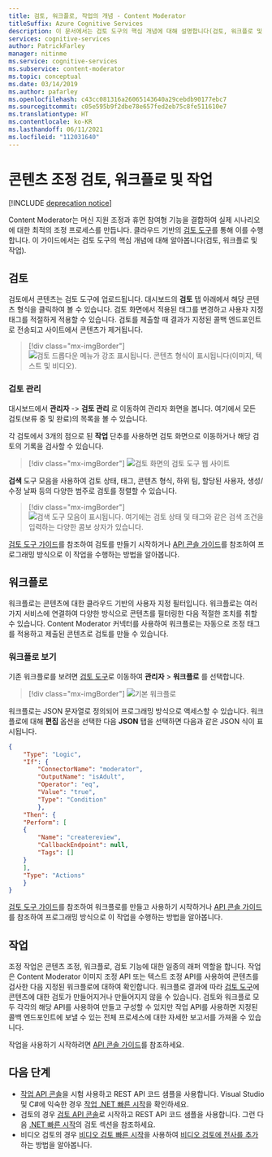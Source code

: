 ```yaml
---
title: 검토, 워크플로, 작업의 개념 - Content Moderator
titleSuffix: Azure Cognitive Services
description: 이 문서에서는 검토 도구의 핵심 개념에 대해 설명합니다(검토, 워크플로 및 작업).
services: cognitive-services
author: PatrickFarley
manager: nitinme
ms.service: cognitive-services
ms.subservice: content-moderator
ms.topic: conceptual
ms.date: 03/14/2019
ms.author: pafarley
ms.openlocfilehash: c43cc081316a26065143640a29cebdb90177ebc7
ms.sourcegitcommit: c05e595b9f2dbe78e657fed2eb75c8fe511610e7
ms.translationtype: HT
ms.contentlocale: ko-KR
ms.lasthandoff: 06/11/2021
ms.locfileid: "112031640"
---
```

# <a name="content-moderation-reviews-workflows-and-jobs"></a>콘텐츠 조정 검토, 워크플로 및 작업

[!INCLUDE [deprecation notice](includes/tool-deprecation.md)]

Content Moderator는 머신 지원 조정과 휴먼 참여형 기능을 결합하여 실제 시나리오에 대한 최적의 조정 프로세스를 만듭니다. 클라우드 기반의 [검토 도구](https://contentmoderator.cognitive.microsoft.com)를 통해 이를 수행합니다. 이 가이드에서는 검토 도구의 핵심 개념에 대해 알아봅니다(검토, 워크플로 및 작업).

## <a name="reviews"></a>검토

검토에서 콘텐츠는 검토 도구에 업로드됩니다. 대시보드의 **검토** 탭 아래에서 해당 콘텐츠 형식을 클릭하여 볼 수 있습니다. 검토 화면에서 적용된 태그를 변경하고 사용자 지정 태그를 적절하게 적용할 수 있습니다. 검토를 제출할 때 결과가 지정된 콜백 엔드포인트로 전송되고 사이트에서 콘텐츠가 제거됩니다.

> [!div class="mx-imgBorder"]
> ![검토 드롭다운 메뉴가 강조 표시됩니다. 콘텐츠 형식이 표시됩니다(이미지, 텍스트 및 비디오).](./Review-Tool-user-Guide/images/review-tab.png)

### <a name="manage-reviews"></a>검토 관리

대시보드에서 **관리자** -> **검토 관리** 로 이동하여 관리자 화면을 봅니다. 여기에서 모든 검토(보류 중 및 완료)의 목록을 볼 수 있습니다.

각 검토에서 3개의 점으로 된 **작업** 단추를 사용하면 검토 화면으로 이동하거나 해당 검토의 기록을 검사할 수 있습니다.

> [!div class="mx-imgBorder"]
> ![검토 화면의 검토 도구 웹 사이트](./Review-Tool-user-Guide/images/manage-reviews.png)

**검색** 도구 모음을 사용하여 검토 상태, 태그, 콘텐츠 형식, 하위 팀, 할당된 사용자, 생성/수정 날짜 등의 다양한 범주로 검토를 정렬할 수 있습니다.

> [!div class="mx-imgBorder"]
> ![검색 도구 모음이 표시됩니다. 여기에는 검토 상태 및 태그와 같은 검색 조건을 입력하는 다양한 콤보 상자가 있습니다.](./Review-Tool-user-Guide/images/review-search.png)

[검토 도구 가이드](./review-tool-user-guide/review-moderated-images.md)를 참조하여 검토를 만들기 시작하거나 [API 콘솔 가이드](./try-review-api-review.md)를 참조하여 프로그래밍 방식으로 이 작업을 수행하는 방법을 알아봅니다.

## <a name="workflows"></a>워크플로

워크플로는 콘텐츠에 대한 클라우드 기반의 사용자 지정 필터입니다. 워크플로는 여러 가지 서비스에 연결하여 다양한 방식으로 콘텐츠를 필터링한 다음 적절한 조치를 취할 수 있습니다. Content Moderator 커넥터를 사용하여 워크플로는 자동으로 조정 태그를 적용하고 제출된 콘텐츠로 검토를 만들 수 있습니다.

### <a name="view-workflows"></a>워크플로 보기

기존 워크플로를 보려면 [검토 도구](https://contentmoderator.cognitive.microsoft.com/)로 이동하여 **관리자** > **워크플로** 를 선택합니다.

> [!div class="mx-imgBorder"]
> ![기본 워크플로](images/default-workflow-list.png)

워크플로는 JSON 문자열로 정의되어 프로그래밍 방식으로 액세스할 수 있습니다. 워크플로에 대해 **편집** 옵션을 선택한 다음 **JSON** 탭을 선택하면 다음과 같은 JSON 식이 표시됩니다.

```json
{
    "Type": "Logic",
    "If": {
        "ConnectorName": "moderator",
        "OutputName": "isAdult",
        "Operator": "eq",
        "Value": "true",
        "Type": "Condition"
        },
    "Then": {
    "Perform": [
    {
        "Name": "createreview",
        "CallbackEndpoint": null,
        "Tags": []
    }
    ],
    "Type": "Actions"
    }
}
```

[검토 도구 가이드](./review-tool-user-guide/workflows.md)를 참조하여 워크플로를 만들고 사용하기 시작하거나 [API 콘솔 가이드](./try-review-api-workflow.md)를 참조하여 프로그래밍 방식으로 이 작업을 수행하는 방법을 알아봅니다.

## <a name="jobs"></a>작업

조정 작업은 콘텐츠 조정, 워크플로, 검토 기능에 대한 일종의 래퍼 역할을 합니다. 작업은 Content Moderator 이미지 조정 API 또는 텍스트 조정 API를 사용하여 콘텐츠를 검사한 다음 지정된 워크플로에 대하여 확인합니다. 워크플로 결과에 따라 [검토 도구](./review-tool-user-guide/human-in-the-loop.md)에 콘텐츠에 대한 검토가 만들어지거나 만들어지지 않을 수 있습니다. 검토와 워크플로 모두 각각의 해당 API를 사용하여 만들고 구성할 수 있지만 작업 API를 사용하면 지정된 콜백 엔드포인트에 보낼 수 있는 전체 프로세스에 대한 자세한 보고서를 가져올 수 있습니다.

작업을 사용하기 시작하려면 [API 콘솔 가이드](./try-review-api-job.md)를 참조하세요.

## <a name="next-steps"></a>다음 단계

* [작업 API 콘솔](try-review-api-job.md)을 시험 사용하고 REST API 코드 샘플을 사용합니다. Visual Studio 및 C#에 익숙한 경우 [작업 .NET 빠른 시작](moderation-jobs-quickstart-dotnet.md)을 확인하세요. 
* 검토의 경우 [검토 API 콘솔](try-review-api-review.md)로 시작하고 REST API 코드 샘플을 사용합니다. 그런 다음 [.NET 빠른 시작](./client-libraries.md?pivots=programming-language-csharp%253fpivots%253dprogramming-language-csharp)의 검토 섹션을 참조하세요.
* 비디오 검토의 경우 [비디오 검토 빠른 시작](video-reviews-quickstart-dotnet.md)을 사용하여 [비디오 검토에 전사를 추가](video-transcript-reviews-quickstart-dotnet.md)하는 방법을 알아봅니다.